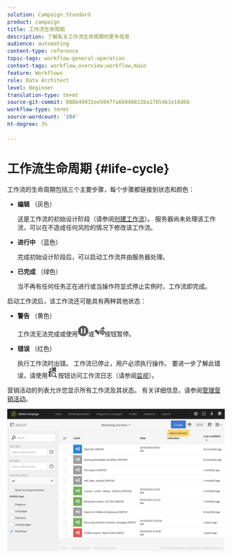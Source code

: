 ```yaml
---
solution: Campaign Standard
product: campaign
title: 工作流生命周期
description: 了解有关工作流生命周期的更多信息
audience: automating
content-type: reference
topic-tags: workflow-general-operation
context-tags: workflow,overview;workflow,main
feature: Workflows
role: Data Architect
level: Beginner
translation-type: tm+mt
source-git-commit: 088b49931ee5047fa6b949813ba17654b1e10d60
workflow-type: tm+mt
source-wordcount: '204'
ht-degree: 3%

---
```



# 工作流生命周期 {#life-cycle}

工作流的生命周期包括三个主要步骤，每个步骤都链接到状态和颜色：

* **编辑** （灰色）

   这是工作流的初始设计阶段（请参阅[创建工作流](../../automating/using/building-a-workflow.md#creating-a-workflow)）。 服务器尚未处理该工作流，可以在不造成任何风险的情况下修改该工作流。

* **进行中** （蓝色）

   完成初始设计阶段后，可以启动工作流并由服务器处理。

* **已完成** （绿色）

   当不再有任何任务正在进行或当操作符显式停止实例时，工作流即完成。

启动工作流后，该工作流还可能具有两种其他状态：

* **警告** （黄色）

   工作流无法完成或使用![](assets/pause_darkgrey-24px.png)或![](assets/check_pause_darkgrey-24px.png)按钮暂停。

* **错误** （红色）

   执行工作流时出错。 工作流已停止，用户必须执行操作。 要进一步了解此错误，请使用![](assets/printpreview_darkgrey-24px.png)按钮访问工作流日志（请参阅[监视](../../automating/using/monitoring-workflow-execution.md)）。

营销活动的列表允许您显示所有工作流及其状态。 有关详细信息，请参阅[管理营销活动](../../start/using/marketing-activities.md#about-marketing-activities)。

![](assets/wkf_execution_3.png)
